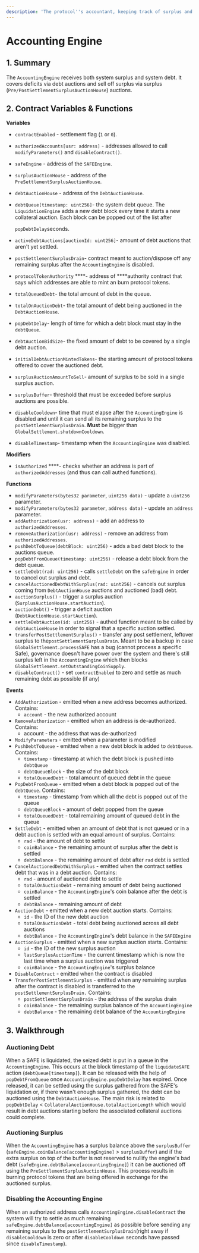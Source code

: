 ```yaml
---
description: 'The protocol''s accountant, keeping track of surplus and deficit'
---
```


# Accounting Engine

## 1. Summary <a id="1-introduction-summary"></a>

The `AccountingEngine` receives both system surplus and system debt. It covers deficits via debt auctions and sell off surplus via surplus \(`Pre/PostSettlementSurplusAuctionHouse`\) auctions.

## 2. Contract Variables & Functions <a id="2-contract-details"></a>

**Variables**

* `contractEnabled` - settlement flag \(`1` or `0`\).
* `authorizedAccounts[usr: address]` - addresses allowed to call `modifyParameters()` and `disableContract()`.
* `safeEngine` - address of the `SAFEEngine`.
* `surplusAuctionHouse` - address of the `PreSettlementSurplusAuctionHouse`.
* `debtAuctionHouse` - address of the `DebtAuctionHouse`.
* `debtQueue[timestamp: uint256]`- the system debt queue. The `LiquidationEngine` adds a new debt block every time it starts a new collateral auction. Each block can be popped out of the list after 

  `popDebtDelay`seconds.

* `activeDebtAuctions[auctionId: uint256]`- amount of debt auctions that aren't yet settled.
* `postSettlementSurplusDrain`- contract meant to auction/dispose off any remaining surplus after the `AccountingEngine` is disabled.
* `protocolTokenAuthority` ****- address of ****authority contract that says which addresses are able to mint an burn protocol tokens.
* `totalQueuedDebt`- the total amount of debt in the queue.
* `totalOnAuctionDebt`- the total amount of debt being auctioned in the `DebtAuctionHouse`.
* `popDebtDelay`- length of time for which a debt block must stay in the `debtQueue`.
* `debtAuctionBidSize`- the fixed amount of debt to be covered by a single debt auction.
* `initialDebtAuctionMintedTokens`- the starting amount of protocol tokens offered to cover the auctioned debt.
* `surplusAuctionAmountToSell`- amount of surplus to be sold in a single surplus auction.
* `surplusBuffer`- threshold that must be exceeded before surplus auctions are possible.
* `disableCooldown`- time that must elapse after the `AccountingEngine` is disabled and until it can send all its remaining surplus to the `postSettlementSurplusDrain`. **Must** be bigger than `GlobalSettlement.shutdownCooldown`.
* `disableTimestamp`- timestamp when the `AccountingEngine` was disabled.

**Modifiers**

* `isAuthorized` ****- checks whether an address is part of `authorizedAddresses` \(and thus can call authed functions\).

**Functions**

* `modifyParameters(bytes32 parameter`, `uint256 data)` - update a `uint256` parameter.
* `modifyParameters(bytes32 parameter`, `address data)` - update an `address` parameter.
* `addAuthorization(usr: address)` - add an address to `authorizedAddresses`.
* `removeAuthorization(usr: address)` - remove an address from `authorizedAddresses`.
* `pushDebtToQueue(debtBlock: uint256)` - adds a bad debt block to the auctions queue.
* `popDebtFromQueue(timestamp: uint256)` - release a debt block from the debt queue.
* `settleDebt(rad: uint256)` - calls `settleDebt` on the `safeEngine` in order to cancel out surplus and debt.
* `cancelAuctionedDebtWithSurplus(rad: uint256)` - cancels out surplus coming from `DebtAuctionHouse` auctions and auctioned \(bad\) debt.
* `auctionSurplus()` - trigger a surplus auction \(`SurplusAuctionHouse.startAuction`\).
* `auctionDebt()` - trigger a deficit auction \(`DebtAuctionHouse.startAuction`\).
* `settleDebtAuction(id: uint256)` - authed function meant to be called by `debtAuctionHouse` in order to signal that a specific auction settled.
* `transferPostSettlementSurplus()` - transfer any post settlement, leftover surplus to the`postSettlementSurplusDrain`. Meant to be a backup in case `GlobalSettlement.processSAFE` has a bug \(cannot process a specific Safe\), governance doesn't have power over the system and there's still surplus left in the `AccountingEngine` which then blocks `GlobalSettlement.setOutstandingCoinSupply`.
* `disableContract()` - set `contractEnabled` to zero and settle as much remaining debt as possible \(if any\)

**Events**

* `AddAuthorization` - emitted when a new address becomes authorized. Contains:
  * `account` - the new authorized account
* `RemoveAuthorization` - emitted when an address is de-authorized. Contains:
  * account - the address that was de-authorized
* `ModifyParameters` - emitted when a parameter is modified
* `PushDebtToQueue` - emitted when a new debt block is added to `debtQueue`. Contains:
  * `timestamp` - timestamp at which the debt block is pushed into `debtQueue`
  * `debtQueueBlock` - the size of the debt block
  * `totalQueuedDebt` - total amount of queued debt in the queue
* `PopDebtFromQueue` - emitted when a debt block is popped out of the `debtQueue`. Contains:
  * `timestamp` - timestamp from which all the debt is popped out of the queue
  * `debtQueueBlock` - amount of debt popped from the queue
  * `totalQueuedDebt` - total remaining amount of queued debt in the queue
* `SettleDebt` - emitted when an amount of debt that is not queued or in a debt auction is settled with an equal amount of surplus. Contains:
  * `rad` - the amount of debt to settle
  * `coinBalance` - the remaining amount of surplus after the debt is settled
  * `debtBalance` - the remaining amount of debt after `rad` debt is settled
* `CancelAuctionedDebtWithSurplus` - emitted when the contract settles debt that was in a debt auction. Contains:
  * `rad` - amount of auctioned debt to settle
  * `totalOnAuctionDebt` - remaining amount of debt being auctioned
  * `coinBalance` - the `AccountingEngine`'s coin balance after the debt is settled
  * `debtBalance` - remaining amount of debt 
* `AuctionDebt` - emitted when a new debt auction starts. Contains:
  * `id` - the ID of the new debt auction
  * `totalOnAuctionDebt` - total debt being auctioned across all debt auctions
  * `debtBalance` - the `AccountingEngine`'s debt balance in the `SAFEEngine`
* `AuctionSurplus` - emitted when a new surplus auction starts. Contains:
  * `id` - the ID of the new surplus auction
  * `lastSurplusAuctionTime` - the current timestamp which is now the last time when a surplus auction was triggered
  * `coinBalance` - the `AccountingEngine`'s surplus balance
* `DisableContract` - emitted when the contract is disabled
* `TransferPostSettlementSurplus` - emitted when any remaining surplus after the contract is disabled is transferred to the `postSettlementSurplusDrain.` Contains:
  * `postSettlementSurplusDrain` - the address of the surplus drain
  * `coinBalance` - the remaining surplus balance of the `AccountingEngine`
  * `debtBalance` - the remaining debt balance of the `AccountingEngine`

## 3. Walkthrough

### Auctioning Debt

When a SAFE is liquidated, the seized debt is put in a queue in the `AccountingEngine`. This occurs at the block timestamp of the `liquidateSAFE` action \(`debtQueue[timestamp]`\). It can be released with the help of `popDebtFromQueue` once `AccountingEngine.popDebtDelay` has expired. Once released, it can be settled using the surplus gathered from the SAFE's liquidation or, if there wasn't enough surplus gathered, the debt can be auctioned using the `DebtAuctionHouse`. The main risk is related to `popDebtDelay` &lt; `CollateralAuctionHouse.totalAuctionLength` which would result in debt auctions starting before the associated collateral auctions could complete.

### Auctioning Surplus

When the `AccountingEngine` has a surplus balance above the `surplusBuffer` \(`safeEngine.coinBalance[accountingEngine]` &gt; `surplusBuffer`\) and if the extra surplus on top of the buffer is not reserved to nullify the engine's bad debt \(`safeEngine.debtBalance[accountingEngine]`\) it can be auctioned off using the `PreSettlementSurplusAuctionHouse`. This process results in burning protocol tokens that are being offered in exchange for the auctioned surplus.

### Disabling the Accounting Engine

When an authorized address calls `AccountingEngine.disableContract` the system will try to settle as much remaining `safeEngine.debtBalance[accountingEngine]` as possible before sending any remaining surplus to the `postSettlementSurplusDrain`\(right away if `disableCooldown` is zero or after `disableCooldown` seconds have passed since `disableTimestamp`\).

